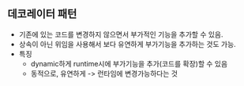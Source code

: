 ## 데코레이터 패턴
- 기존에 있는 코드를 변경하지 않으면서 부가적인 기능을 추가할 수 있음.
- 상속이 아닌 위임을 사용해서 보다 유연하게 부가기능을 추가하는 것도 가능.
- 특징
  - dynamic하게 runtime시에 부가기능을 추가(코드를 확장)할 수 있음
  - 동적으로, 유연하게 -> 런타임에 변경가능하다는 것

